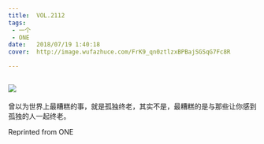 ```yaml
---
title:	VOL.2112
tags:
 - 一个
 - ONE
date:	2018/07/19 1:40:18
cover:	http://image.wufazhuce.com/FrK9_qn0ztlzxBPBajSGSqG7Fc8R

---
```

![](http://image.wufazhuce.com/FrK9_qn0ztlzxBPBajSGSqG7Fc8R)
---

曾以为世界上最糟糕的事，就是孤独终老，其实不是，最糟糕的是与那些让你感到孤独的人一起终老。
 
Reprinted from ONE
